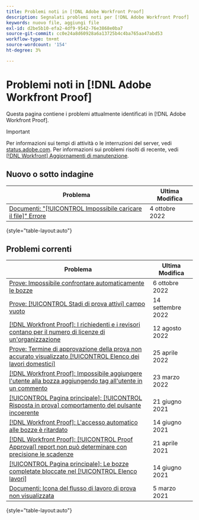 ```yaml
---
title: Problemi noti in [!DNL Adobe Workfront Proof]
description: Segnalati problemi noti per [!DNL Adobe Workfront Proof]
keywords: nuovo file, aggiungi file
exl-id: d2be5b10-efa2-4df9-9542-76e3868e0ba7
source-git-commit: cc0e24a8d60928a6a13725b4c4ba765aa47abd53
workflow-type: tm+mt
source-wordcount: '154'
ht-degree: 3%

---
```


# Problemi noti in [!DNL Adobe Workfront Proof]

Questa pagina contiene i problemi attualmente identificati in [!DNL Adobe Workfront Proof].

>[!IMPORTANT]
>
>Per informazioni sui tempi di attività o le interruzioni del server, vedi [status.adobe.com](https://status.adobe.com). Per informazioni sui problemi risolti di recente, vedi [[!DNL Workfront] Aggiornamenti di manutenzione](../maintenance/current-updates.md).

## Nuovo o sotto indagine

| Problema | Ultima Modifica |
|---|---|
| [Documenti: &quot;[!UICONTROL Impossibile caricare il file]&quot; Errore](known-issues-workfront/wf-documents-failed-to-upload-file.md) | 4 ottobre 2022 |

{style=&quot;table-layout:auto&quot;}

## Problemi correnti

| **Problema** | **Ultima Modifica** |
|-----------------------------------------------------------------------------------|-------------------|
| [Prove: Impossibile confrontare automaticamente le bozze](known-issues-workfront/wf-proofs-cannot-auto-compare.md) | 6 ottobre 2022 |
| [Prove: [!UICONTROL Stadi di prova attivi] campo vuoto](known-issues-workfront/wf-documents-stages-do-not-populate-on-proof.md) | 14 settembre 2022 |
| [[!DNL Workfront Proof]: I richiedenti e i revisori contano per il numero di licenze di un&#39;organizzazione](known-issues-workfront-proof/proof-requestor-reviewer-count-as-licenses.md) | 12 agosto 2022 |
| [Prove: Termine di approvazione della prova non accurato visualizzato [!UICONTROL Elenco dei lavori domestici]](known-issues-workfront-proof/inaccurate-proof-approval-deadline-displayed.md) | 25 aprile 2022 |
| [[!DNL Workfront Proof]: Impossibile aggiungere l&#39;utente alla bozza aggiungendo tag all&#39;utente in un commento](known-issues-workfront-proof/cannot-add-user-to-proof.md) | 23 marzo 2022 |
| [[!UICONTROL Pagina principale]: [!UICONTROL Risposta in prova] comportamento del pulsante incoerente](known-issues-workfront-proof/reply-in-proof-button-behavior-is-inconsistent.md) | 21 giugno 2021 |
| [[!DNL Workfront Proof]: L&#39;accesso automatico alle bozze è ritardato](known-issues-workfront-proof/automatic-access-to-proofs-are-delayed.md) | 14 giugno 2021 |
| [[!DNL Workfront Proof]: [!UICONTROL Proof Approval] report non può determinare con precisione le scadenze](known-issues-workfront-proof/proof-approval-report-cant-accurately-determine-deadlines.md) | 21 aprile 2021 |
| [[!UICONTROL Pagina principale]: Le bozze completate bloccate nel [!UICONTROL Elenco lavori]](known-issues-workfront-proof/completed-proofs-stuck-in-the-work-list.md) | 14 giugno 2021 |
| [Documenti: Icona del flusso di lavoro di prova non visualizzata](known-issues-workfront-proof/proof-workflow-icon-is-not-displaying.md) | 5 marzo 2021 |

{style=&quot;table-layout:auto&quot;}
